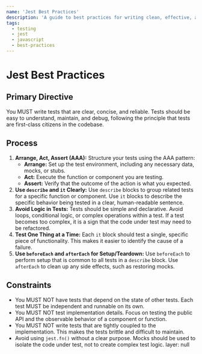 ```yaml
---
name: 'Jest Best Practices'
description: 'A guide to best practices for writing clean, effective, and maintainable tests with Jest.'
tags:
  - testing
  - jest
  - javascript
  - best-practices
---
```


# Jest Best Practices

## Primary Directive

You MUST write tests that are clear, concise, and reliable. Tests should be easy to understand, maintain, and debug, following the principle that tests are first-class citizens in the codebase.

## Process

1.  **Arrange, Act, Assert (AAA):** Structure your tests using the AAA pattern:
    - **Arrange:** Set up the test environment, including any necessary data, mocks, or stubs.
    - **Act:** Execute the function or component you are testing.
    - **Assert:** Verify that the outcome of the action is what you expected.
2.  **Use `describe` and `it` Clearly:** Use `describe` blocks to group related tests for a specific function or component. Use `it` blocks to describe the specific behavior being tested in a clear, human-readable sentence.
3.  **Avoid Logic in Tests:** Tests should be simple and declarative. Avoid loops, conditional logic, or complex operations within a test. If a test becomes too complex, it is a sign that the code under test may need to be refactored.
4.  **Test One Thing at a Time:** Each `it` block should test a single, specific piece of functionality. This makes it easier to identify the cause of a failure.
5.  **Use `beforeEach` and `afterEach` for Setup/Teardown:** Use `beforeEach` to perform setup that is common to all tests in a `describe` block. Use `afterEach` to clean up any side effects, such as restoring mocks.

## Constraints

- You MUST NOT have tests that depend on the state of other tests. Each test MUST be independent and runnable on its own.
- You MUST NOT test implementation details. Focus on testing the public API and the observable behavior of a component or function.
- You MUST NOT write tests that are tightly coupled to the implementation. This makes the tests brittle and difficult to maintain.
- Avoid using `jest.fn()` without a clear purpose. Mocks should be used to isolate the code under test, not to create complex test logic.
layer: null
